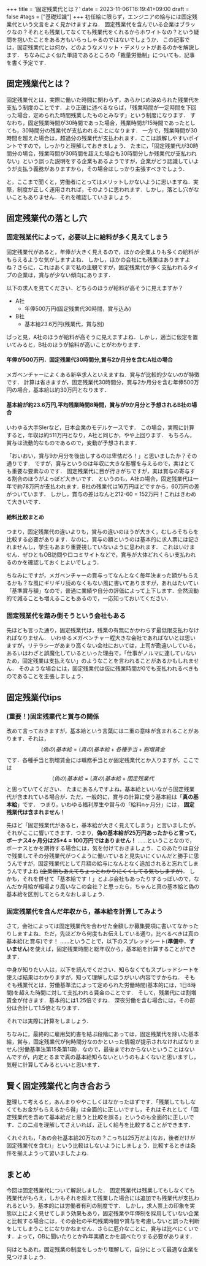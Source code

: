 +++
title = '固定残業代とは？'
date = 2023-11-06T16:19:41+09:00
draft = false
#tags = ["基礎知識"]
+++
初任給に限らず，エンジニアの給与には固定残業代という文言をよく見かけますよね．
固定残業代を含んでいる企業はブラックなの？それとも残業してなくても残業代をくれるからホワイトなの？という疑問を抱いたことをある方もいらっしゃるのではないでしょうか．
この記事では，固定残業代とは何か，どのようなメリット・デメリットがあるのかを解説します．
ちなみによく似た単語であるところの「裁量労働制」についても，記事を書く予定です．

## 固定残業代とは？
固定残業代とは，実際に働いた時間に関わらず，あらかじめ決められた残業代を支払う制度のことです．より正確に述べるならば，「残業時間が一定時間を下回った場合，定められた時間残業したものとみなす」という制度になります．
すなわち，固定残業時間が30時間であった場合，残業時間が15時間であったとしても，30時間分の残業代が支払われることになります．
一方で，残業時間が30時間を超えた場合は，超過分の残業代が支払われます．ここは誤解しやすいポイントですので，しっかりと理解しておきましょう．
たまに，「固定残業代が30時間分の場合，残業時間が30時間を超えた場合も30時間分しか残業代が支払われない」という誤った説明をする企業もあるようですが，企業がどう認識していようが支払う義務がありますから，その場合はしっかり主張すべきでしょう．

と，ここまで聞くと，労働者にとってはメリットしかないように思いますね．実際，制度が正しく運用されれば，そのように思われます．しかし，落とし穴がないこともありません．それを確認していきましょう．

## 固定残業代の落とし穴
### 固定残業代によって，必要以上に給料が多く見えてしまう
固定残業代があると，年俸が大きく見えるので，ほかの企業よりも多くの給料がもらえるような気がしますよね．
しかし，ほかの会社にも残業はありますよね？さらに，これはあくまで私の主観ですが，固定残業代が多く支払われるタイプの企業は，賞与が少ない傾向にあります．

以下の求人を見てください．どちらのほうが給料が高そうに見えますか？

- A社
  - 年俸500万円(固定残業代30時間，賞与込み)
- B社
  - 基本給23.6万円(残業代，賞与別)

ぱっと見，A社のほうが給料が高そうに見えますよね．しかし，適当に仮定を置いてみると，B社のほうが給料が高いことがわかります．
#### 年俸が500万円．固定残業代30時間分,賞与2か月分を含むA社の場合
メガベンチャーによくある新卒求人といえますね．賞与が比較的少ないのが特徴です．
計算は省きますが，固定残業代30時間分，賞与2か月分を含む年俸500万円の場合，基本給は約30万円となります．

#### 基本給が約23.6万円,平均残業時間8時間，賞与が9か月分と予想されるB社の場合
いわゆる大手SIerなど，日本企業のモデルケースです．
この場合，実際に計算すると，年収は約511万円となり，A社と同じか，やや上回ります．
もちろん，賞与は流動的なものであるので，変動が予想されます．


「おいおい，賞与9か月分を後出しするのは卑怯だろ！」と思いましたか？その通りです．
ですが，賞与というのは年収に大きな影響を与えるので，実はとても重要な要素なのです．
固定残業代に目が行きがちですが，実は賞与の寄与する割合のほうがよっぽど大きいです．
というのも，A社の場合，固定残業代は一年で約78万円が支払われます．B社の残業代は16万円ほどですから，60万円の差がついています．
しかし，賞与の差はなんと212-60 = 152万円！これはきわめて大きいです．

#### 給料比較まとめ
つまり，固定残業代の違いよりも，賞与の違いのほうが大きく，むしろそちらを比較する必要があります．なのに，賞与の額というのは基本的に求人票には記されませんし，学生もあまり重要視していないように思われます．
これはいけません．ぜひともOB訪問や口コミサイトなどで，賞与が大体どれくらい支払われるのかを確認しておくとよいでしょう．

ちなみにですが，メガベンチャーの賞与ってなんとなく毎年決まった額がもらえるかも？な風にギリギリ読めなくもない風に書いてありますが，あれはたいてい「基準賞与額」なので，普通に業績や自分の評価によって上下します．全然流動的で減ることも増えることもあるので，一応知っておいてください．

### 固定残業代を踏み倒そうという会社もある
先ほども言った通り，固定残業代は，残業の有無にかかわらず最低限支払わなければなりません．
いわゆるメガベンチャー程大きな会社であればないとは思いますが，リテラシーがあまり高くない会社においては，上司が勘違いしている，あるいはわざと誤魔化しているといった理由で，「仕事がノルマに達していないため，固定残業は支払えない」のようなことを言われることがあるかもしれません．
そのような場合には，固定残業代は仮に残業時間が0でも支払われるべきものであることを主張しましょう．


## 固定残業代tips
### (重要！)固定残業代と賞与の関係
改めて言っておきますが，基本給という言葉には二重の意味が含まれることがあります．それは，
$$ (偽の)基本給 = (真の)基本給 + 各種手当 + 割増賃金 $$
です．各種手当と割増賃金には職務手当とか固定残業代とか入りますが，ここでは
$$ (偽の)基本給 = (真の)基本給 + 固定残業代 $$
と思っていてください．
たまにあるんですよね，基本給といいながら固定残業代が含まれている場合が．ただ，一般的に，賞与の計算に使う基本給は「**真の基本給**」です．
つまり，いわゆる福利厚生や賞与の「給料nヶ月分」には，
**固定残業代は含まれません！**


先ほど「固定残業代があると，基本給が大きく見えてしまう」と言いましたが，それがここに響いてきます．つまり，**偽の基本給が25万円あったからと言って，ボーナス4ヶ月分は25*4 = 100万円ではありません！**
……ということなので，ボーナスとかを期待する場合には，気を付けておきましょう．このあたりは自分で残業してその分残業代がつくように働いていると見失いにくいんだと勝手に思うんですが，固定残業代として月額の給与になんとなく追加されると忘れてしまうんですよね ~~(企業側もあえてちょっとわかりにくくしてる気もしますが)~~．
しかも，それを併せて「基本給です！」とよぶ会社もあったりするっぽいので，なんだか月給が相場より高いなこの会社？と思ったら，ちゃんと真の基本給と偽の基本給を区別してとらえなおしましょう．

### 固定残業代を含んだ年収から，基本給を計算してみよう
さて，会社によっては固定残業代を合わせた金額しか募集要項に書いてなかったりしますよね．ただ，先ほどから何度もお伝えしている通り，比べるべきは真の基本給(と賞与)です！
……ということで，以下のスプレッドシート(**準備中．すいません**)を使えば，固定残業時間と総年収から，基本給を計算することができます．


中身が知りたい人は，以下を読んでください．知らなくてもスプレッドシートを使えば結果はわかりますが，知って理解したほうがいい内容ですからね．
そもそも残業代とは，労働基準法によって定められた労働時間(基本的には，1日8時間)を超えた時間に対して支払われる賃金のことです．
そして，残業代には割増賃金が付きます．基本的には1.25倍ですね．
深夜労働を含む場合には，その部分は合計して1.5倍となります．

それでは実際に計算をしましょう．

ちなみに，最終的に雇用契約書を結ぶ段階にあっては，固定残業代を除いた基本給，賞与，固定残業代が何時間分なのかといった情報が提示されなければなりません(労働基準法第15条第1項)．なので，最後までわからないということはないんですが，内定とるまで真の基本給知らないというのもよくないと思いますし，気軽に計算してみるといいと思います．

## 賢く固定残業代と向き合おう
整理して考えると，あんまりややこしくはなかったはずです．「残業してもしなくてもお金がもらえるから得」は全面的に正しいですし，それはそれとして「固定残業代を含めて基本給だと思うと比較を誤る」というのも全面的に正しいです．この二点を理解してさえいれば，正しく給与を比較することができます．

くれぐれも，「あの会社基本給20万なの？こっちは25万だよ(なお，後者だけが固定残業代を含む)」という比較はしないようにしましょう．比較するときは条件を揃えようって習いましたよね．

## まとめ
今回は固定残業代について解説しました．
固定残業代は残業してもしなくても残業代がもらえ，しかもそれを超えて残業した場合には追加でも残業代が支払われるという，基本的には労働者有利の制度です．
しかし，求人票上の印象を実態以上によく見せてしまう効果もあり，固定残業や年俸制を採用していない企業と比較する場合には，その会社の平均残業時間や賞与を考慮しないと誤った判断をしてしまうことになりかねません．さらに厄介なことに，賞与は比べにくいです．よって，OBに聞いたりとか昨年実績とかを調べたりする必要があります．

何はともあれ，固定残業の制度をしっかり理解して，自分にとって最適な企業を見つけましょう．